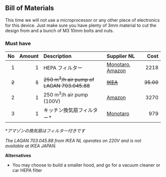 ## Bill of Materials

This time we will not use a microprocessor or any other piece of electronics for this device. Just make sure you have plenty of 3mm material to cut the design from and a bunch of M3 10mm bolts and nuts.

### Must have

|No|Amount|Description|Supplier NL|Cost|
| ------------: | ------------: | :------------ | :------------ | ------------: |
|1|1|HEPA フィルター|[Monotaro](https://www.monotaro.com/g/01297834/?t.q=HEPA), [Amazon](http://amzn.asia/gM4HdWP)|2218|
|~~2~~|~~1~~|~~250 m<sup>3</sup>/h air pump of LAGAN 703.045.88~~|~~[IKEA](http://www.ikea.com/nl/nl/catalog/products/70304588/)~~|~~35.00~~|
|2|1|250 m<sup>3</sup>/h air pump (100V)|[Amazon](http://amzn.asia/2ApLOvw)|3270|
|3|1|キッチン換気扇フィルター*|[Monotaro](https://www.monotaro.com/g/00183987/)|979|

_*アマゾンの換気扇はフィルター付きです_

_The LAGAN 703.045.88 from IKEA NL operates on 220V and is not available at IKEA JAPAN._

**Alternatives**

* You may choose to build a smaller hood, and go for a vacuum cleaner or car HEPA filter
